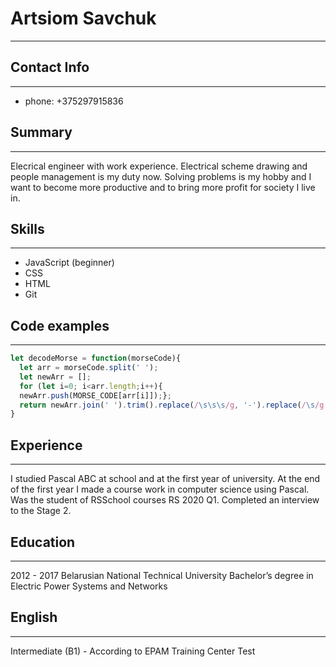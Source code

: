 
# Artsiom Savchuk
***

## Contact Info
***
* phone: +375297915836


## Summary 
***
Elecrical engineer with work experience. Electrical scheme drawing and people management is my duty now. Solving problems is my hobby and I want to become more productive and to bring more profit for society I live in.

## Skills
***
* JavaScript (beginner) 
* CSS
* HTML
* Git

## Code examples
***
```javascript
let decodeMorse = function(morseCode){
  let arr = morseCode.split(' ');
  let newArr = [];
  for (let i=0; i<arr.length;i++){
  newArr.push(MORSE_CODE[arr[i]]);};
  return newArr.join(' ').trim().replace(/\s\s\s/g, '-').replace(/\s/g, '').replace(/-/g, ' ');
}
```

## Experience
***
I studied Pascal ABC at school and at the first year of university. At the end of the first year I made a course work in computer science using Pascal.
Was the student of RSSchool courses RS 2020 Q1. Completed an interview to the Stage 2.


## Education
***
2012 - 2017 Belarusian National Technical University Bachelor’s degree in Electric Power Systems and Networks

## English
***
Intermediate (B1) - According to EPAM Training Center Test
